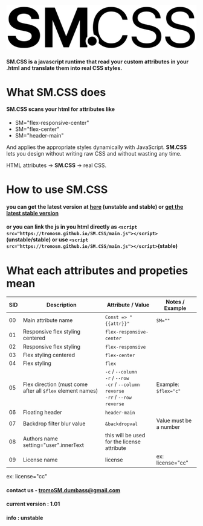 ![just a logo.](https://github.com/tromoSM/SM.CSS/blob/main/logo.xss.png?raw=true)

#### **SM.CSS** is a javascript runtime that read your custom attributes in your .html and translate them into real CSS styles.

# What **SM.CSS** does 
#### SM.CSS scans your html for attributes like 
- SM="flex-responsive-center"
- SM="flex-center"
- SM="header-main"
  
And applies the appropriate styles dynamically with JavaScript.
**SM.CSS** lets you design without writing raw CSS and without wasting any time.

HTML attributes → **SM.CSS** → real CSS.

# How to use **SM.CSS**
#### you can get the latest version at [here](https://github.com/tromoSM/SM.CSS/blob/main/main.js) (unstable and stable) or [get the latest stable version](https://github.com/tromoSM/SM.CSS/blob/main/main.SMcss)

#### or you can link the js in you html directly as ```<script src="https://tromosm.github.io/SM.CSS/main.js"></script>```(unstable/stable) or use  ```<script src="https://tromosm.github.io/SM.CSS/main.js"></script>```(stable)
# What each attributes and propeties mean

| SID  | Description                                 | Attribute / Value            | Notes / Example |
|-----|---------------------------------------------|-------------------------------|-----------------|
| 00  | Main attribute name                         | `Const => "{{attr}}"`         | `SM=""` |
| 01  | Responsive flex styling centered            | `flex-responsive-center`      |                 |
| 02  | Responsive flex styling                     | `flex-responsive`             |                 |
| 03  | Flex styling centered                       | `flex-center`                 |                 |
| 04  | Flex styling                                | `flex`                        |                 |
| 05  | Flex direction (must come after all `$flex` element names) | `-c` / `--column`<br>`-r` / `--row`<br>`-cr` / `--column reverse`<br>`-rr` / `--row reverse` | Example: `$flex="c"` |
| 06  | Floating header                             | `header-main`                 |                 |
| 07  | Backdrop filter blur value                  | `&backdropval`                | Value must be a number |
| 08  | Authors name                                   setting="user".innerText     | this will be used for the license attribute|
| 09  | License name                                |  license                      | ex: license="cc"

                                           
   
   ex: license="cc"

#### contact us - tromoSM.dumbass@gmail.com
#### current version : 1.01
#### info : unstable
